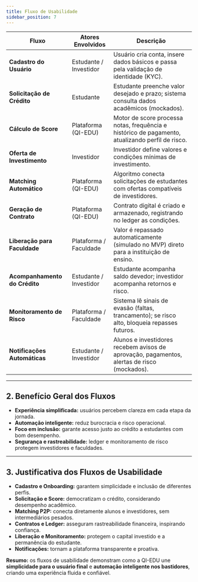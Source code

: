 ```yaml
---
title: Fluxo de Usabilidade
sidebar_position: 7
---
```


| Fluxo                         | Atores Envolvidos           | Descrição |
|-------------------------------|-----------------------------|-----------|
| **Cadastro do Usuário**        | Estudante / Investidor      | Usuário cria conta, insere dados básicos e passa pela validação de identidade (KYC). |
| **Solicitação de Crédito**     | Estudante                   | Estudante preenche valor desejado e prazo; sistema consulta dados acadêmicos (mockados). |
| **Cálculo de Score**           | Plataforma (QI-EDU)         | Motor de score processa notas, frequência e histórico de pagamento, atualizando perfil de risco. |
| **Oferta de Investimento**     | Investidor                  | Investidor define valores e condições mínimas de investimento. |
| **Matching Automático**        | Plataforma (QI-EDU)         | Algoritmo conecta solicitações de estudantes com ofertas compatíveis de investidores. |
| **Geração de Contrato**        | Plataforma (QI-EDU)         | Contrato digital é criado e armazenado, registrando no ledger as condições. |
| **Liberação para Faculdade**   | Plataforma / Faculdade      | Valor é repassado automaticamente (simulado no MVP) direto para a instituição de ensino. |
| **Acompanhamento do Crédito**  | Estudante / Investidor      | Estudante acompanha saldo devedor; investidor acompanha retornos e risco. |
| **Monitoramento de Risco**     | Plataforma / Faculdade      | Sistema lê sinais de evasão (faltas, trancamento); se risco alto, bloqueia repasses futuros. |
| **Notificações Automáticas**   | Estudante / Investidor      | Alunos e investidores recebem avisos de aprovação, pagamentos, alertas de risco (mockados). |

---

## 2. Benefício Geral dos Fluxos

- **Experiência simplificada:** usuários percebem clareza em cada etapa da jornada.  
- **Automação inteligente:** reduz burocracia e risco operacional.  
- **Foco em inclusão:** garante acesso justo ao crédito a estudantes com bom desempenho.  
- **Segurança e rastreabilidade:** ledger e monitoramento de risco protegem investidores e faculdades.  

---

## 3. Justificativa dos Fluxos de Usabilidade

- **Cadastro e Onboarding:** garantem simplicidade e inclusão de diferentes perfis.  
- **Solicitação e Score:** democratizam o crédito, considerando desempenho acadêmico.  
- **Matching P2P:** conecta diretamente alunos e investidores, sem intermediários pesados.  
- **Contratos e Ledger:** asseguram rastreabilidade financeira, inspirando confiança.  
- **Liberação e Monitoramento:** protegem o capital investido e a permanência do estudante.  
- **Notificações:** tornam a plataforma transparente e proativa.  

**Resumo:** os fluxos de usabilidade demonstram como a QI-EDU une **simplicidade para o usuário final** e **automação inteligente nos bastidores**, criando uma experiência fluida e confiável.  

